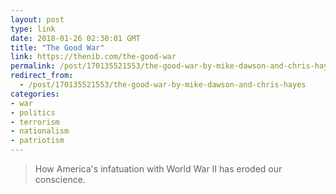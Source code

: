 ```yaml
---
layout: post
type: link
date: 2018-01-26 02:30:01 GMT
title: "The Good War"
link: https://thenib.com/the-good-war
permalink: /post/170135521553/the-good-war-by-mike-dawson-and-chris-hayes
redirect_from: 
  - /post/170135521553/the-good-war-by-mike-dawson-and-chris-hayes
categories:
- war
- politics
- terrorism
- nationalism
- patriotism
---
```


<blockquote>How America's infatuation with World War II has eroded our conscience.</blockquote>